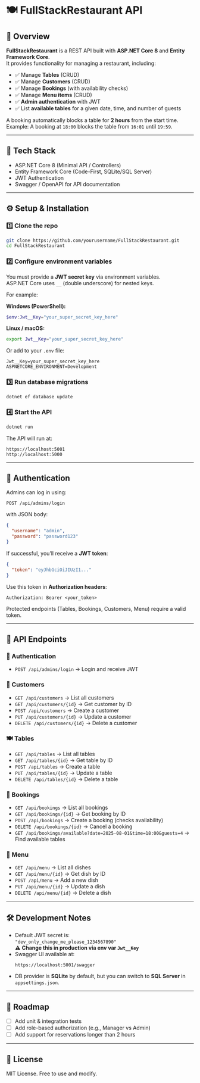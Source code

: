 # 🍽️ FullStackRestaurant API

## 📌 Overview
**FullStackRestaurant** is a REST API built with **ASP.NET Core 8** and **Entity Framework Core**.  
It provides functionality for managing a restaurant, including:

- ✅ Manage **Tables** (CRUD)  
- ✅ Manage **Customers** (CRUD)  
- ✅ Manage **Bookings** (with availability checks)  
- ✅ Manage **Menu items** (CRUD)  
- ✅ **Admin authentication** with JWT  
- ✅ List **available tables** for a given date, time, and number of guests  

A booking automatically blocks a table for **2 hours** from the start time.  
Example: A booking at `18:00` blocks the table from `16:01` until `19:59`.  

---

## 🚀 Tech Stack
- ASP.NET Core 8 (Minimal API / Controllers)  
- Entity Framework Core (Code-First, SQLite/SQL Server)  
- JWT Authentication  
- Swagger / OpenAPI for API documentation  

---

## ⚙️ Setup & Installation

### 1️⃣ Clone the repo
```bash
git clone https://github.com/yourusername/FullStackRestaurant.git
cd FullStackRestaurant
```

### 2️⃣ Configure environment variables
You must provide a **JWT secret key** via environment variables.  
ASP.NET Core uses `__` (double underscore) for nested keys.

For example:

**Windows (PowerShell):**
```powershell
$env:Jwt__Key="your_super_secret_key_here"
```

**Linux / macOS:**
```bash
export Jwt__Key="your_super_secret_key_here"
```

Or add to your `.env` file:
```env
Jwt__Key=your_super_secret_key_here
ASPNETCORE_ENVIRONMENT=Development
```

### 3️⃣ Run database migrations
```bash
dotnet ef database update
```

### 4️⃣ Start the API
```bash
dotnet run
```

The API will run at:
```
https://localhost:5001
http://localhost:5000
```

---

## 🔑 Authentication
Admins can log in using:
```http
POST /api/admins/login
```
with JSON body:
```json
{
  "username": "admin",
  "password": "password123"
}
```

If successful, you’ll receive a **JWT token**:
```json
{
  "token": "eyJhbGciOiJIUzI1..."
}
```

Use this token in **Authorization headers**:
```
Authorization: Bearer <your_token>
```

Protected endpoints (Tables, Bookings, Customers, Menu) require a valid token.  

---

## 📖 API Endpoints

### 🔐 Authentication
- `POST /api/admins/login` → Login and receive JWT  

### 👤 Customers
- `GET /api/customers` → List all customers  
- `GET /api/customers/{id}` → Get customer by ID  
- `POST /api/customers` → Create a customer  
- `PUT /api/customers/{id}` → Update a customer  
- `DELETE /api/customers/{id}` → Delete a customer  

### 🍽️ Tables
- `GET /api/tables` → List all tables  
- `GET /api/tables/{id}` → Get table by ID  
- `POST /api/tables` → Create a table  
- `PUT /api/tables/{id}` → Update a table  
- `DELETE /api/tables/{id}` → Delete a table  

### 📅 Bookings
- `GET /api/bookings` → List all bookings  
- `GET /api/bookings/{id}` → Get booking by ID  
- `POST /api/bookings` → Create a booking (checks availability)  
- `DELETE /api/bookings/{id}` → Cancel a booking  
- `GET /api/bookings/available?date=2025-08-01&time=18:00&guests=4` → Find available tables  

### 🍕 Menu
- `GET /api/menu` → List all dishes  
- `GET /api/menu/{id}` → Get dish by ID  
- `POST /api/menu` → Add a new dish  
- `PUT /api/menu/{id}` → Update a dish  
- `DELETE /api/menu/{id}` → Delete a dish  

---

## 🛠️ Development Notes
- Default JWT secret is:  
  `"dev_only_change_me_please_1234567890"`  
  ⚠️ **Change this in production via env var `Jwt__Key`**
- Swagger UI available at:  
  ```
  https://localhost:5001/swagger
  ```
- DB provider is **SQLite** by default, but you can switch to **SQL Server** in `appsettings.json`.

---

## 📌 Roadmap
- [ ] Add unit & integration tests  
- [ ] Add role-based authorization (e.g., Manager vs Admin)  
- [ ] Add support for reservations longer than 2 hours  

---

## 📝 License
MIT License. Free to use and modify.  
